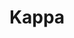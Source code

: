 ---
title: Kappa
crosslinks:
- youtubefactsbot
- livven
- youtubot
- anti_gif_bot
- u_imguralbumbot
- StreetFighter
- salty
- Tekken
- xdfp
- smashbros
- tmsbmeta
- Guiltygear
- MvC3
- JavDownloadCenter
- VoHiYo
- SF4
- Fighters
- botwatch
- autotldr
- cummingonfigurines
---